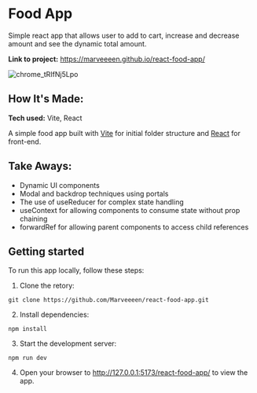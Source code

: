 # Food App
Simple react app that allows user to add to cart, increase and decrease amount and see the dynamic total amount.

**Link to project:** https://marveeeen.github.io/react-food-app/

![chrome_tRIfNj5Lpo](https://user-images.githubusercontent.com/97417405/218297696-383ae1e5-6cd3-48ff-81d8-3e187ed07859.gif)

## How It's Made:

**Tech used:** Vite, React

A simple food app built with [Vite](https://github.com/vitejs/vite) for initial folder structure and [React](https://github.com/facebook/react) for front-end. 

## Take Aways:

- Dynamic UI components
- Modal and backdrop techniques using portals
- The use of useReducer for complex state handling
- useContext for allowing components to consume state without prop chaining
- forwardRef for allowing parent components to access child references

## Getting started
To run this app locally, follow these steps:
1. Clone the retory:
  ```
  git clone https://github.com/Marveeeen/react-food-app.git
  ```
2. Install dependencies:
  ```
  npm install
  ```
3. Start the development server:
  ```
  npm run dev
  ```
4. Open your browser to http://127.0.0.1:5173/react-food-app/ to view the app.
